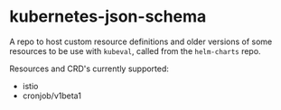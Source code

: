 # kubernetes-json-schema

A repo to host custom resource definitions and older versions of some resources to be use with `kubeval`, called from the `helm-charts` repo. 

Resources and CRD's currently supported:

- istio
- cronjob/v1beta1
